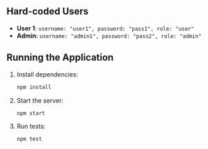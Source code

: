 ## Hard-coded Users

- **User 1**: `username: "user1", password: "pass1", role: "user"`
- **Admin**: `username: "admin1", password: "pass2", role: "admin"`

## Running the Application

1. Install dependencies:
   ```javascript
   npm install
   ```

2. Start the server:
   ```javascript
   npm start
   ```

3. Run tests:
   ```javascript
   npm test
   ```

